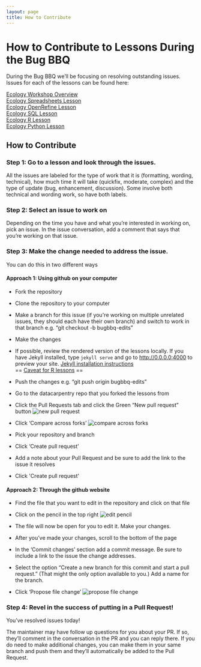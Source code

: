 ```yaml
---
layout: page
title: How to Contribute
---
```


# How to Contribute to Lessons During the Bug BBQ

During the Bug BBQ we’ll be focusing on resolving outstanding issues. Issues for each of the lessons can be found here:

[Ecology Workshop Overview](https://github.com/datacarpentry/ecology-workshop)  
[Ecology Spreadsheets Lesson](https://github.com/datacarpentry/spreadsheet-ecology-lesson/issues/)  
[Ecology OpenRefine Lesson](https://github.com/datacarpentry/OpenRefine-ecology-lesson/issues/)  
[Ecology SQL Lesson](https://github.com/datacarpentry/sql-ecology-lesson/issues/)  
[Ecology R Lesson](https://github.com/datacarpentry/R-ecology-lesson/milestone/1)  
[Ecology Python Lesson](https://github.com/datacarpentry/python-ecology-lesson/issues/)  

## How to Contribute

### Step 1: Go to a lesson and look through the issues.

All the issues are labeled for the type of work that it is (formatting, wording, technical), how much time it will take (quickfix, moderate, complex) and the type of update (bug, enhancement, discussion). Some involve both technical and wording work, so have both labels.  

### Step 2: Select an issue to work on

Depending on the time you have and what you’re interested in working on, pick an issue. In the issue conversation, add a comment that says that you’re working on that issue.

### Step 3: Make the change needed to address the issue.

You can do this in two different ways

#### Approach 1: Using github on your computer

- Fork the repository
- Clone the repository to your computer
- Make a branch for this issue (if you're working on multiple unrelated issues, they should each have their own branch) and switch to work in that branch e.g. “git checkout -b bugbbq-edits”
- Make the changes
- If possible, review the rendered version of the lessons locally. If you have Jekyll installed, type `jekyll serve` and go to http://0.0.0.0:4000 to preview your site. [Jekyll installation instructions](https://github.com/swcarpentry/workshop-template#installing-software)   
== [Caveat for R lessons](contributing-Rmarkdown.md) ==
- Push the changes e.g. “git push origin bugbbq-edits”
- Go to the datacarpentry repo that you forked the lessons from
- Click the Pull Requests tab and click the Green “New pull request” button
![new pull request](fig/new-pull-request.png)

- Click ‘Compare across forks’
![compare across forks](fig/compare-across-forks.png)
- Pick your repository and branch
- Click ‘Create pull request’
- Add a note about your Pull Request and be sure to add the link to the issue it resolves
- Click 'Create pull request'

#### Approach 2: Through the github website

- Find the file that you want to edit in the repository and click on that file
- Click on the pencil in the top right
![edit pencil](fig/pencil-edit.png)

- The file will now be open for you to edit it. Make your changes.
- After you’ve made your changes, scroll to the bottom of the page
- In the ‘Commit changes’ section add a commit message. Be sure to include a link to the issue the change addresses.
- Select the option “Create a new branch for this commit and start a pull request.” (That might the only option available to you.) Add a name for the branch.
- Click ‘Propose file change’
![propose file change](fig/propose-file-change.png)

### Step 4: Revel in the success of putting in a Pull Request!

You’ve resolved issues today!

The maintainer may have follow up questions for you about your PR. If so, they’ll comment in the conversation in the PR and you can reply there. If you do need to make additional changes, you can make them in your same branch and push them and they’ll automatically be added to the Pull Request.
